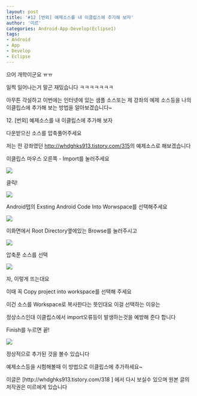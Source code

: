 ```yaml
---
layout: post
title: '#12 [번외] 예제소스를 내 이클립스에 추가해 보자'
author: '미르'
categories: Android-App-Develop(Eclipse1)
tags:
- Android
- App
- Develop
- Eclipse
---
```



<script> location.href='https://cafe.naver.com/develoid/297504' ; </script>

<p>으어 개학이군요 ㅠㅠ</p>
<p>일찍 일어나는거 말곤 재밌습니다 ㅋㅋㅋㅋㅋㅋㅋ</p>
<p>아무튼 각설하고 이번에는 인터넷에 있는 샘플 소스또는 제 강좌의 예제 소스등을 나의 이클립스에 추가해 보는 방법을 알아보겠습니다~</p>
<p>12. [번외] 예제소스를 내 이클립스에 추가해 보자</p>
<p>다운받으신 소스를 압축풀어주세요</p>
<p>저는 전 강좌였던 <a href="http://whdghks913.tistory.com/315">http://whdghks913.tistory.com/315</a>의 예제소스로 해보겠습니다</p>
<p> 이클립스 마우스 오른쪽 - Import를 눌러주세요</p>
<p><img src="https://dthumb-phinf.pstatic.net/?src=%22http%3A%2F%2Fcfile29.uf.tistory.com%2Fimage%2F26223038521319A1243B6E%22&amp;type=cafe_wa740"></p>
<p> 클릭!</p>
<p><img src="https://dthumb-phinf.pstatic.net/?src=%22http%3A%2F%2Fcfile8.uf.tistory.com%2Fimage%2F2435DA38521319A216CC58%22&amp;type=cafe_wa740"></p>
<p> Android탭의 Exsting Android Code Into Worwspace를 선택해주세요</p>
<p><img src="https://dthumb-phinf.pstatic.net/?src=%22http%3A%2F%2Fcfile25.uf.tistory.com%2Fimage%2F244AB938521319A229EA49%22&amp;type=cafe_wa740"></p>
<p> 이화면에서 Root Directory옆에있는 Browse를 눌러주시고</p>
<p><img src="https://dthumb-phinf.pstatic.net/?src=%22http%3A%2F%2Fcfile5.uf.tistory.com%2Fimage%2F21602438521319A2117654%22&amp;type=cafe_wa740"></p>
<p> 압축푼 소스를 선택</p>
<p><img src="https://dthumb-phinf.pstatic.net/?src=%22http%3A%2F%2Fcfile4.uf.tistory.com%2Fimage%2F24214938521319A226015E%22&amp;type=cafe_wa740"></p>
<p> 자, 이렇게 뜨는대요</p>
<p>이때 꼭 Copy project into workspace를 선택해 주세요</p>
<p>이건 소스를 Workspace로 복사한다는 뜻인대요 이걸 선택하는 이유는</p>
<p>정상소스인대 이클립스에서 import오류등이 발생하는것을 예방해 준다 합니다</p>
<p>Finish를 누르면 끝!</p>
<p><img src="https://dthumb-phinf.pstatic.net/?src=%22http%3A%2F%2Fcfile9.uf.tistory.com%2Fimage%2F2506D138521319A31AA3EC%22&amp;type=cafe_wa740"></p>
<p>정상적으로 추가된 것을 볼수 있습니다</p>
<p>예제소스등을 시험해볼때 이 방법으로 이클립스에 추가하세요~</p>
<p></p>
<p>이글은 [http://whdghks913.tistory.com/318 ] 에서 다시 보실수 있으며 원본 글의 저작권은 미르에게 있습니다</p>
<p></p>

